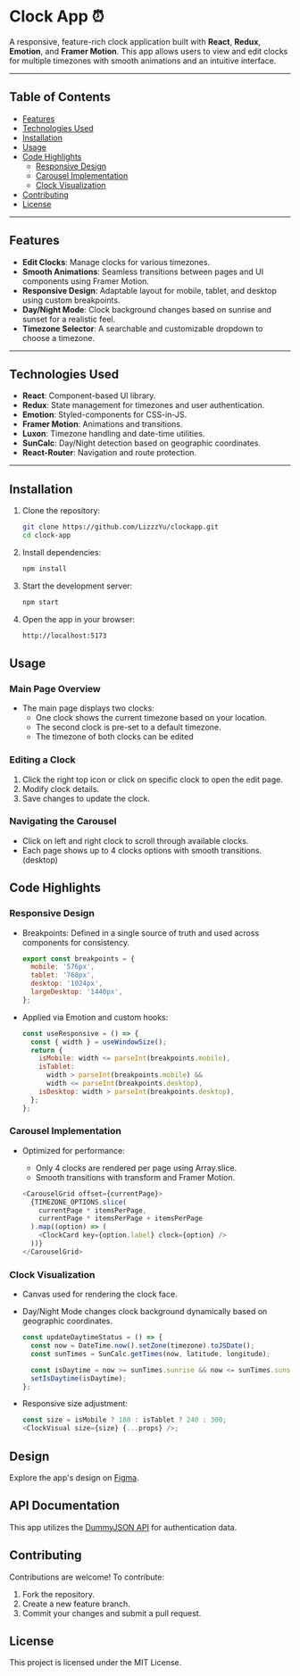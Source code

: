 # Clock App ⏰

A responsive, feature-rich clock application built with **React**, **Redux**, **Emotion**, and **Framer Motion**. This app allows users to view and edit clocks for multiple timezones with smooth animations and an intuitive interface.

---

## Table of Contents

- [Features](#features)
- [Technologies Used](#technologies-used)
- [Installation](#installation)
- [Usage](#usage)
- [Code Highlights](#code-highlights)
  - [Responsive Design](#responsive-design)
  - [Carousel Implementation](#carousel-implementation)
  - [Clock Visualization](#clock-visualization)
- [Contributing](#contributing)
- [License](#license)

---

## Features

- **Edit Clocks**: Manage clocks for various timezones.
- **Smooth Animations**: Seamless transitions between pages and UI components using Framer Motion.
- **Responsive Design**: Adaptable layout for mobile, tablet, and desktop using custom breakpoints.
- **Day/Night Mode**: Clock background changes based on sunrise and sunset for a realistic feel.
- **Timezone Selector**: A searchable and customizable dropdown to choose a timezone.

---

## Technologies Used

- **React**: Component-based UI library.
- **Redux**: State management for timezones and user authentication.
- **Emotion**: Styled-components for CSS-in-JS.
- **Framer Motion**: Animations and transitions.
- **Luxon**: Timezone handling and date-time utilities.
- **SunCalc**: Day/Night detection based on geographic coordinates.
- **React-Router**: Navigation and route protection.

---

## Installation

1. Clone the repository:

   ```bash
   git clone https://github.com/LizzzYu/clockapp.git
   cd clock-app
   ```

2. Install dependencies:

   ```bash
   npm install
   ```

3. Start the development server:

   ```bash
   npm start
   ```

4. Open the app in your browser:
   ```bash
   http://localhost:5173
   ```

## Usage

### Main Page Overview

- The main page displays two clocks:
  - One clock shows the current timezone based on your location.
  - The second clock is pre-set to a default timezone.
  - The timezone of both clocks can be edited

### Editing a Clock

1. Click the right top icon or click on specific clock to open the edit page.
2. Modify clock details.
3. Save changes to update the clock.

### Navigating the Carousel

- Click on left and right clock to scroll through available clocks.
- Each page shows up to 4 clocks options with smooth transitions.(desktop)

## Code Highlights

### Responsive Design

- Breakpoints: Defined in a single source of truth and used across components for consistency.

  ```javascript
  export const breakpoints = {
    mobile: '576px',
    tablet: '768px',
    desktop: '1024px',
    largeDesktop: '1440px',
  };
  ```

- Applied via Emotion and custom hooks:

  ```javascript
  const useResponsive = () => {
    const { width } = useWindowSize();
    return {
      isMobile: width <= parseInt(breakpoints.mobile),
      isTablet:
        width > parseInt(breakpoints.mobile) &&
        width <= parseInt(breakpoints.desktop),
      isDesktop: width > parseInt(breakpoints.desktop),
    };
  };
  ```

### Carousel Implementation

- Optimized for performance:

  - Only 4 clocks are rendered per page using Array.slice.
  - Smooth transitions with transform and Framer Motion.

  ```javascript
  <CarouselGrid offset={currentPage}>
    {TIMEZONE_OPTIONS.slice(
      currentPage * itemsPerPage,
      currentPage * itemsPerPage + itemsPerPage
    ).map((option) => (
      <ClockCard key={option.label} clock={option} />
    ))}
  </CarouselGrid>
  ```

### Clock Visualization

- Canvas used for rendering the clock face.
- Day/Night Mode changes clock background dynamically based on geographic coordinates.

  ```javascript
  const updateDaytimeStatus = () => {
    const now = DateTime.now().setZone(timezone).toJSDate();
    const sunTimes = SunCalc.getTimes(now, latitude, longitude);

    const isDaytime = now >= sunTimes.sunrise && now <= sunTimes.sunset;
    setIsDaytime(isDaytime);
  };
  ```

- Responsive size adjustment:
  ```javascript
  const size = isMobile ? 180 : isTablet ? 240 : 300;
  <ClockVisual size={size} {...props} />;
  ```

## Design

Explore the app's design on [Figma](https://www.figma.com/design/qBqiiKfWL0fWwzO0NLLKgt/CLOCK!-Front-End?node-id=0-1&p=f&t=c4OusEOCZW8EFqdh-0).

## API Documentation

This app utilizes the [DummyJSON API](https://dummyjson.com/docs/auth#auth-login) for authentication data.

## Contributing

Contributions are welcome! To contribute:

1. Fork the repository.
2. Create a new feature branch.
3. Commit your changes and submit a pull request.

## License

This project is licensed under the MIT License.
